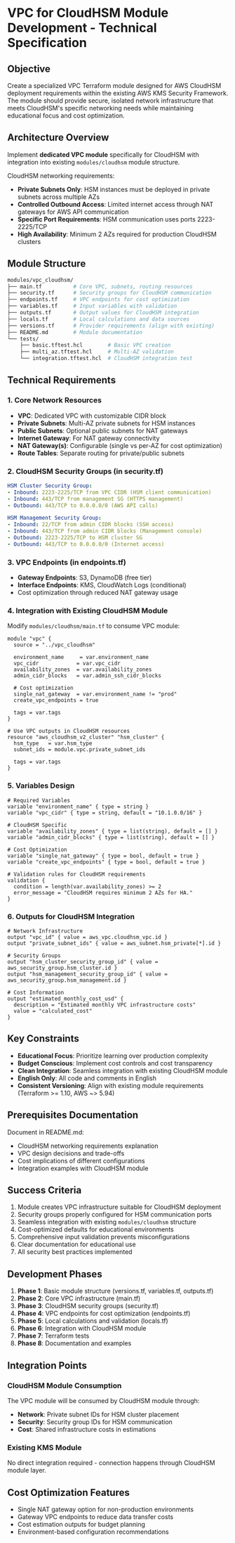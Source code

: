 # VPC for CloudHSM Module Development - Technical Specification

## Objective

Create a specialized VPC Terraform module designed for AWS CloudHSM deployment requirements within the existing AWS KMS Security Framework. The module should provide secure, isolated network infrastructure that meets CloudHSM's specific networking needs while maintaining educational focus and cost optimization.

## Architecture Overview

Implement **dedicated VPC module** specifically for CloudHSM with integration into existing `modules/cloudhsm` module structure.

CloudHSM networking requirements:

- **Private Subnets Only**: HSM instances must be deployed in private subnets across multiple AZs
- **Controlled Outbound Access**: Limited internet access through NAT gateways for AWS API communication
- **Specific Port Requirements**: HSM communication uses ports 2223-2225/TCP
- **High Availability**: Minimum 2 AZs required for production CloudHSM clusters

## Module Structure

```bash
modules/vpc_cloudhsm/
├── main.tf          # Core VPC, subnets, routing resources
├── security.tf      # Security groups for CloudHSM communication
├── endpoints.tf     # VPC endpoints for cost optimization
├── variables.tf     # Input variables with validation
├── outputs.tf       # Output values for CloudHSM integration
├── locals.tf        # Local calculations and data sources
├── versions.tf      # Provider requirements (align with existing)
├── README.md        # Module documentation
└── tests/
    ├── basic.tftest.hcl        # Basic VPC creation
    ├── multi_az.tftest.hcl     # Multi-AZ validation
    └── integration.tftest.hcl  # CloudHSM integration test
```

## Technical Requirements

### 1. Core Network Resources

- **VPC**: Dedicated VPC with customizable CIDR block
- **Private Subnets**: Multi-AZ private subnets for HSM instances
- **Public Subnets**: Optional public subnets for NAT gateways
- **Internet Gateway**: For NAT gateway connectivity
- **NAT Gateway(s)**: Configurable (single vs per-AZ for cost optimization)
- **Route Tables**: Separate routing for private/public subnets

### 2. CloudHSM Security Groups (in security.tf)

```yaml
HSM Cluster Security Group:
- Inbound: 2223-2225/TCP from VPC CIDR (HSM client communication)
- Inbound: 443/TCP from management SG (HTTPS management)
- Outbound: 443/TCP to 0.0.0.0/0 (AWS API calls)

HSM Management Security Group:
- Inbound: 22/TCP from admin CIDR blocks (SSH access)
- Inbound: 443/TCP from admin CIDR blocks (Management console)
- Outbound: 2223-2225/TCP to HSM cluster SG
- Outbound: 443/TCP to 0.0.0.0/0 (Internet access)
```

### 3. VPC Endpoints (in endpoints.tf)

- **Gateway Endpoints**: S3, DynamoDB (free tier)
- **Interface Endpoints**: KMS, CloudWatch Logs (conditional)
- Cost optimization through reduced NAT gateway usage

### 4. Integration with Existing CloudHSM Module

Modify `modules/cloudhsm/main.tf` to consume VPC module:

```hcl
module "vpc" {
  source = "../vpc_cloudhsm"

  environment_name     = var.environment_name
  vpc_cidr            = var.vpc_cidr
  availability_zones  = var.availability_zones
  admin_cidr_blocks   = var.admin_ssh_cidr_blocks

  # Cost optimization
  single_nat_gateway  = var.environment_name != "prod"
  create_vpc_endpoints = true

  tags = var.tags
}

# Use VPC outputs in CloudHSM resources
resource "aws_cloudhsm_v2_cluster" "hsm_cluster" {
  hsm_type   = var.hsm_type
  subnet_ids = module.vpc.private_subnet_ids

  tags = var.tags
}
```

### 5. Variables Design

```hcl
# Required Variables
variable "environment_name" { type = string }
variable "vpc_cidr" { type = string, default = "10.1.0.0/16" }

# CloudHSM Specific
variable "availability_zones" { type = list(string), default = [] }
variable "admin_cidr_blocks" { type = list(string), default = [] }

# Cost Optimization
variable "single_nat_gateway" { type = bool, default = true }
variable "create_vpc_endpoints" { type = bool, default = true }

# Validation rules for CloudHSM requirements
validation {
  condition = length(var.availability_zones) >= 2
  error_message = "CloudHSM requires minimum 2 AZs for HA."
}
```

### 6. Outputs for CloudHSM Integration

```hcl
# Network Infrastructure
output "vpc_id" { value = aws_vpc.cloudhsm_vpc.id }
output "private_subnet_ids" { value = aws_subnet.hsm_private[*].id }

# Security Groups
output "hsm_cluster_security_group_id" { value = aws_security_group.hsm_cluster.id }
output "hsm_management_security_group_id" { value = aws_security_group.hsm_management.id }

# Cost Information
output "estimated_monthly_cost_usd" {
  description = "Estimated monthly VPC infrastructure costs"
  value = "calculated_cost"
}
```

## Key Constraints

- **Educational Focus**: Prioritize learning over production complexity
- **Budget Conscious**: Implement cost controls and cost transparency
- **Clean Integration**: Seamless integration with existing CloudHSM module
- **English Only**: All code and comments in English
- **Consistent Versioning**: Align with existing module requirements (Terraform >= 1.10, AWS ~> 5.94)

## Prerequisites Documentation

Document in README.md:

- CloudHSM networking requirements explanation
- VPC design decisions and trade-offs
- Cost implications of different configurations
- Integration examples with CloudHSM module

## Success Criteria

1. Module creates VPC infrastructure suitable for CloudHSM deployment
2. Security groups properly configured for HSM communication ports
3. Seamless integration with existing `modules/cloudhsm` structure
4. Cost-optimized defaults for educational environments
5. Comprehensive input validation prevents misconfigurations
6. Clear documentation for educational use
7. All security best practices implemented

## Development Phases

1. **Phase 1**: Basic module structure (versions.tf, variables.tf, outputs.tf)
2. **Phase 2**: Core VPC infrastructure (main.tf)
3. **Phase 3**: CloudHSM security groups (security.tf)
4. **Phase 4**: VPC endpoints for cost optimization (endpoints.tf)
5. **Phase 5**: Local calculations and validation (locals.tf)
6. **Phase 6**: Integration with CloudHSM module
7. **Phase 7**: Terraform tests
8. **Phase 8**: Documentation and examples

## Integration Points

### CloudHSM Module Consumption

The VPC module will be consumed by CloudHSM module through:

- **Network**: Private subnet IDs for HSM cluster placement
- **Security**: Security group IDs for HSM communication
- **Cost**: Shared infrastructure costs in estimations

### Existing KMS Module

No direct integration required - connection happens through CloudHSM module layer.

## Cost Optimization Features

- Single NAT gateway option for non-production environments
- Gateway VPC endpoints to reduce data transfer costs
- Cost estimation outputs for budget planning
- Environment-based configuration recommendations
